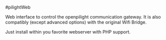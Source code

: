 #pilightWeb

Web interface to control the openpilight communication gateway. It is also compatibly (except advanced options) with the original Wifi Bridge.

Just install within you favorite webserver with PHP support.
